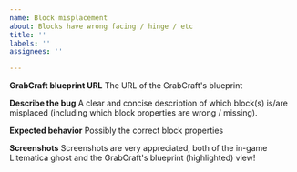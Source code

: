 ```yaml
---
name: Block misplacement
about: Blocks have wrong facing / hinge / etc
title: ''
labels: ''
assignees: ''

---
```


**GrabCraft blueprint URL**
The URL of the GrabCraft's blueprint

**Describe the bug**
A clear and concise description of which block(s) is/are misplaced (including which block properties are wrong / missing).

**Expected behavior**
Possibly the correct block properties

**Screenshots**
Screenshots are very appreciated, both of the in-game Litematica ghost and the GrabCraft's blueprint (highlighted) view!
